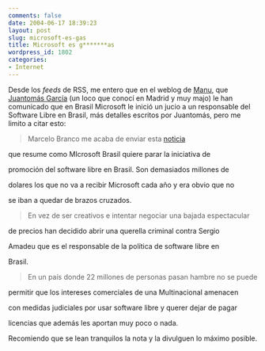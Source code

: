 ```yaml
---
comments: false
date: 2004-06-17 18:39:23
layout: post
slug: microsoft-es-gas
title: Microsoft es g*******as
wordpress_id: 1802
categories:
- Internet
---
```


Desde los _feeds_ de RSS, me entero que en el weblog de [Manu](http://a.proletarium.org/), que [Juantomás García](http://www.juantomas.net/) (un loco que conocí en Madrid y muy majo) le han comunicado que en Brasil Microsoft le inició un jucio a un responsable del Software Libre en Brasil, más detalles escritos por Juantomás, pero me limito a citar esto:





> Marcelo Branco me acaba de enviar esta [noticia](http://www.softwarelivre.org/news/2479)  

que resume como MIcrosoft Brasil quiere parar la iniciativa de  

promoción del software libre en Brasil. Son demasiados millones de  

dolares los que no va a recibir Microsoft cada año y era obvio que no  

se iban a quedar de brazos cruzados. 
> 
> 


> 
> En vez de ser creativos e intentar negociar una bajada espectacular  

de precios han decidido abrir una querella criminal contra Sergio  

Amadeu que es el responsable de la política de software libre en  

Brasil. 
> 
> 


> 
> En un país donde 22 millones de personas pasan hambre no se puede  

permitir que los intereses comerciales de una Multinacional amenacen  

con medidas judiciales por usar software libre y querer dejar de pagar  

licencias que además les aportan muy poco o nada. 





Recomiendo que se lean tranquilos la nota y la divulguen lo máximo posible.




 
